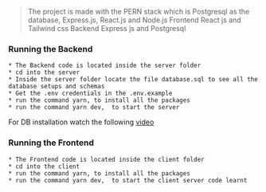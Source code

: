 > The project is made with the PERN stack which is Postgresql as the database, Express.js, React.js and Node.js
> Frontend React js and Tailwind css
> Backend Express js and Postgresql
### Running the Backend
	* The Backend code is located inside the server folder
	* cd into the server 
	* Inside the server folder locate the file database.sql to see all the database setups and schemas 
	* Get the .env credentials in the .env.example
	* run the command yarn, to install all the packages
	* run the command yarn dev,  to start the server
For DB installation watch the following [video](https://youtu.be/fZQI7nBu32M)
### Running the Frontend
	* The Frontend code is located inside the client folder
	* cd into the client 
	* run the command yarn, to install all the packages
	* run the command yarn dev,  to start the client server code learnt 
